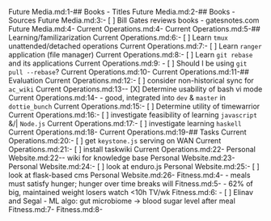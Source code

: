 Future Media.md:1-## Books - Titles
Future Media.md:2-## Books - Sources
Future Media.md:3:- [ ] Bill Gates reviews books - gatesnotes.com
Future Media.md:4-
Current Operations.md:4-
Current Operations.md:5-## Learning/familizarization
Current Operations.md:6:- [ ] Learn `tmux` unattended/detached operations
Current Operations.md:7:- [ ] Learn `ranger` application (file manager)
Current Operations.md:8:- [ ] Learn `git rebase` and its applications
Current Operations.md:9:  - [ ] Should I be using `git pull --rebase`?
Current Operations.md:10-
Current Operations.md:11-## Evaluation
Current Operations.md:12:- [ ] consider non-historical sync for `ac_wiki`
Current Operations.md:13-- [X] Determine usability of bash vi mode
Current Operations.md:14-  - good, integrated into `dev` & `master` in `dottie_bunch`
Current Operations.md:15:- [ ] Determine utility of timewarrior
Current Operations.md:16:- [ ] investigate feasibility of learning `javascript` &/| `Node.js`
Current Operations.md:17:- [ ] investigate learning `haskell`
Current Operations.md:18-
Current Operations.md:19-## Tasks
Current Operations.md:20:- [ ] get `keystone.js` serving on WAN
Current Operations.md:21:- [ ] install taskwiki
Current Operations.md:22-
Personal Website.md:22-- wiki for knowledge base
Personal Website.md:23-
Personal Website.md:24:- [ ] look at enduro.js
Personal Website.md:25:- [ ] look at flask-based cms
Personal Website.md:26-
Fitness.md:4-  - meals must satisfy hunger; hunger over time breaks will
Fitness.md:5-  - 62% of big, maintained weight losers watch <10h TV/wk
Fitness.md:6:  - [ ] Elinav and Segal - ML algo: gut microbiome -> blood sugar level after meal
Fitness.md:7-
Fitness.md:8-
